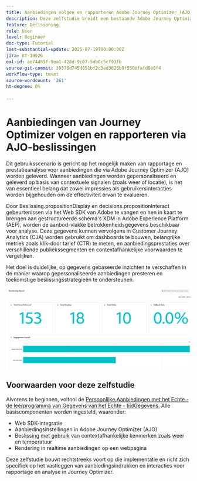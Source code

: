 ```yaml
---
title: Aanbiedingen volgen en rapporteren Adobe Journey Optimizer (AJO) die via AJO-besluitvorming worden geleverd
description: Deze zelfstudie breidt een bestaande Adobe Journey Optimizer (AJO)-implementatie uit die persoonlijke aanbiedingen biedt op basis van contextuele gegevens zoals temperatuur. Het schetst hoe u indruk- en interactiegebeurtenissen vastlegt en de gegevens voorbereidt voor rapportage binnen Journey Optimizer.
feature: Decisioning
role: User
level: Beginner
doc-type: Tutorial
last-substantial-update: 2025-07-18T00:00:00Z
jira: KT-18526
exl-id: ae74485f-9ea1-428d-9c07-5db0c5cf93fb
source-git-commit: 39376d745d851bf2c3ed3826b9f550efafd9e8f4
workflow-type: tm+mt
source-wordcount: '261'
ht-degree: 0%

---
```


# Aanbiedingen van Journey Optimizer volgen en rapporteren via AJO-beslissingen

Dit gebruiksscenario is gericht op het mogelijk maken van rapportage en prestatieanalyse voor aanbiedingen die via Adobe Journey Optimizer (AJO) worden geleverd. Wanneer aanbiedingen worden gepersonaliseerd en geleverd op basis van contextuele signalen (zoals weer of locatie), is het van essentieel belang dat zowel impressies als gebruikersinteracties worden bijgehouden om de effectiviteit ervan te evalueren.

Door Beslissing.propositionDisplay en decisions.propositionInteract gebeurtenissen via het Web SDK van Adobe te vangen en hen in kaart te brengen aan gestructureerde schema&#39;s XDM in Adobe Experience Platform (AEP), worden de aanbod-vlakke betrokkenheidsgegevens beschikbaar voor analyse. Deze gegevens kunnen vervolgens in Customer Journey Analytics (CJA) worden gebruikt om dashboards te bouwen, belangrijke metriek zoals klik-door tarief (CTR) te meten, en aanbiedingsprestaties over verschillende publiekssegmenten en contextafhankelijke voorwaarden te vergelijken.

Het doel is duidelijke, op gegevens gebaseerde inzichten te verschaffen in de manier waarop gepersonaliseerde aanbiedingen presteren en toekomstige beslissingsstrategieën te ondersteunen.



![ rapporterend-dashboard ](assets/dashboard-reporting.png)


## Voorwaarden voor deze zelfstudie

Alvorens te beginnen, voltooi de [ Persoonlijke Aanbiedingen met het Echte - de leerprogramma van Gegevens van het Echte - tijdGegevens.](https://experienceleague.adobe.com/nl/docs/journey-optimizer-learn/personalizing-offers-with-real-time-weather-data/introduction) Alle basiscomponenten worden ingesteld, waaronder:

- Web SDK-integratie
- Aanbiedingsinstellingen in Adobe Journey Optimizer (AJO)
- Beslissing met gebruik van contextafhankelijke kenmerken zoals weer en temperatuur
- Rendering in realtime aanbiedingen op een webpagina

Deze zelfstudie bouwt rechtstreeks voort op die implementatie en richt zich specifiek op het vastleggen van aanbiedingsindrukken en interacties voor rapportage en analyse in Journey Optimizer.
